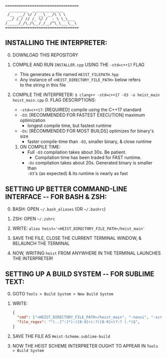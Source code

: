 ```
=================================
  ________  ______________
 /__  __/ \/ / __\ __/\ \ \
 __/ /_/ // /_ \/ /  - \ \_\___
/_____/_/\_/\__/_/__/^\_\___\__\
=================================
```

INSTALLING THE INTERPRETER:
----------------------------

0. DOWNLOAD THIS REPOSITORY

1. COMPILE AND RUN `INSTALLER.cpp` USING THE `-std=c++17` FLAG
   - This generates a file named `HEIST_FILEPATH.hpp`
   - Any instance of `<HEIST_DIRECTORY_FILE_PATH>` below refers<br>
     to the string in this file

2. COMPILE THE INTERPRETER: `$ clang++ -std=c++17 -O3 -o heist_main heist_main.cpp`
   0. FLAG DESCRIPTIONS:
      - `-std=c++17`: [REQUIRED] compile using the C++17 standard
      - `-O3`: [RECOMMENDED FOR FASTEST EXECUTION] maximum optimization
        * longest compile time, but fastest runtime
      - `-Os`: [RECOMMENDED FOR MOST BUILDS] optimizes for binary's size
        * faster compile-time than `-O3`, smaller binary, & close runtime
   1. ON COMPILE TIME:
      - Full `-O3` compilation takes about 30s. Be patient.
        * Compilation time has been traded for FAST runtime.
      - `-Os` compilation takes about 20s. Generated binary is smaller than<br>
        `-O3`'s (as expected) & its runtime is nearly as fast



SETTING UP BETTER COMMAND-LINE INTERFACE -- FOR BASH & ZSH:
------------------------------------------------------------

0. BASH: OPEN `~/.bash_aliases` (OR `~/.bashrc`)
0. ZSH: OPEN `~/.zshrc`

1. WRITE: `alias heist='<HEIST_DIRECTORY_FILE_PATH>/heist_main'`

2. SAVE THE FILE, CLOSE THE CURRENT TERMINAL WINDOW, & RELAUNCH THE TERMINAL

3. NOW, WRITING `heist` FROM ANYWHERE IN THE TERMINAL LAUNCHES THE INTERPRETER!



SETTING UP A BUILD SYSTEM -- FOR SUBLIME TEXT:
-----------------------------------------------

0. GOTO `Tools > Build System > New Build System`

1. WRITE:
    ```json
    {
      "cmd": ["<HEIST_DIRECTORY_FILE_PATH>/heist_main", "-nansi", "-script", "$file"],
      "file_regex": "^(..[^:]*):([0-9]+):?([0-9]+)?:? (.*)$",
    }
    ```

2. SAVE THE FILE AS `Heist-Scheme.sublime-build`

3. NOW THE HEIST SCHEME INTERPRETER OUGHT TO APPEAR IN `Tools > Build System`
